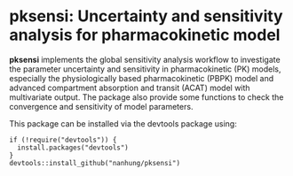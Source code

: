 # pksensi: Uncertainty and sensitivity analysis for pharmacokinetic model

**pksensi** implements the global sensitivity analysis workflow to investigate the parameter uncertainty and sensitivity in pharmacokinetic (PK) models, especially the physiologically based pharmacokinetic (PBPK) model and advanced compartment absorption and transit (ACAT) model with multivariate output. The package also provide some functions to check the convergence and sensitivity of model parameters.

This package can be installed via the devtools package using:  
```
if (!require("devtools")) {
  install.packages("devtools")
}
devtools::install_github("nanhung/pksensi")
```
